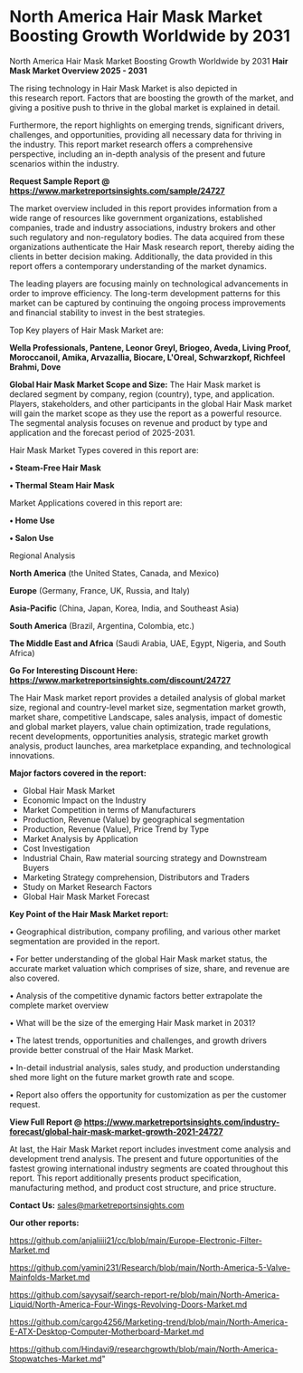 # North America Hair Mask Market Boosting Growth Worldwide by 2031
North America Hair Mask Market Boosting Growth Worldwide by 2031
<Strong> Hair Mask Market Overview 2025 - 2031</strong>

The rising technology in Hair Mask Market is also depicted in this research report. Factors that are boosting the growth of the market, and giving a positive push to thrive in the global market is explained in detail.

Furthermore, the report highlights on emerging trends, significant drivers, challenges, and opportunities, providing all necessary data for thriving in the industry. This report market research offers a comprehensive perspective, including an in-depth analysis of the present and future scenarios within the industry.

<strong>Request Sample Report @ <a href=https://www.marketreportsinsights.com/sample/24727>https://www.marketreportsinsights.com/sample/24727</a></strong>

The market overview included in this report provides information from a wide range of resources like government organizations, established companies, trade and industry associations, industry brokers and other such regulatory and non-regulatory bodies. The data acquired from these organizations authenticate the Hair Mask research report, thereby aiding the clients in better decision making. Additionally, the data provided in this report offers a contemporary understanding of the market dynamics.

The leading players are focusing mainly on technological advancements in order to improve efficiency. The long-term development patterns for this market can be captured by continuing the ongoing process improvements and financial stability to invest in the best strategies.

Top Key players of Hair Mask Market are:

<strong>Wella Professionals, Pantene, Leonor Greyl, Briogeo, Aveda, Living Proof, Moroccanoil, Amika, Arvazallia, Biocare, L'Oreal, Schwarzkopf, Richfeel Brahmi, Dove</strong>

<strong><b>Global Hair Mask Market Scope and Size:</b></strong>
The Hair Mask market is declared segment by company, region (country), type, and application. Players, stakeholders, and other participants in the global Hair Mask market will gain the market scope as they use the report as a powerful resource. The segmental analysis focuses on revenue and product by type and application and the forecast period of 2025-2031.

Hair Mask Market Types covered in this report are:

<strong>• Steam-Free Hair Mask

• Thermal Steam Hair Mask</strong>

Market Applications covered in this report are:

<strong>• Home Use

• Salon Use</strong> 

Regional Analysis

<strong>North America</strong> (the United States, Canada, and Mexico)

<strong>Europe</strong> (Germany, France, UK, Russia, and Italy)

<strong>Asia-Pacific</strong> (China, Japan, Korea, India, and Southeast Asia)

<strong>South America</strong> (Brazil, Argentina, Colombia, etc.)

<strong>The Middle East and Africa</strong> (Saudi Arabia, UAE, Egypt, Nigeria, and South Africa)

<strong>Go For Interesting Discount Here: <a href=https://www.marketreportsinsights.com/discount/24727>https://www.marketreportsinsights.com/discount/24727</a></strong>

The Hair Mask market report provides a detailed analysis of global market size, regional and country-level market size, segmentation market growth, market share, competitive Landscape, sales analysis, impact of domestic and global market players, value chain optimization, trade regulations, recent developments, opportunities analysis, strategic market growth analysis, product launches, area marketplace expanding, and technological innovations.

<strong><b>Major factors covered in the report:</b></strong>
<ul>
  <li>Global Hair Mask Market </li>
  <li>Economic Impact on the Industry</li>
  <li>Market Competition in terms of Manufacturers</li>
  <li>Production, Revenue (Value) by geographical segmentation</li>
  <li>Production, Revenue (Value), Price Trend by Type</li>
  <li>Market Analysis by Application</li>
  <li>Cost Investigation</li>
  <li>Industrial Chain, Raw material sourcing strategy and Downstream Buyers</li>
  <li>Marketing Strategy comprehension, Distributors and Traders</li>
  <li>Study on Market Research Factors</li>
  <li>Global Hair Mask Market Forecast</li>
</ul>

<strong><b>Key Point of the Hair Mask Market report:</b></strong>

• Geographical distribution, company profiling, and various other market segmentation are provided in the report.

• For better understanding of the global Hair Mask market status, the accurate market valuation which comprises of size, share, and revenue are also covered.

• Analysis of the competitive dynamic factors better extrapolate the complete market overview

• What will be the size of the emerging Hair Mask market in 2031?

• The latest trends, opportunities and challenges, and growth drivers provide better construal of the Hair Mask Market.

• In-detail industrial analysis, sales study, and production understanding shed more light on the future market growth rate and scope.

• Report also offers the opportunity for customization as per the customer request.

<strong><b>View Full Report @ <a href=https://www.marketreportsinsights.com/industry-forecast/global-hair-mask-market-growth-2021-24727>https://www.marketreportsinsights.com/industry-forecast/global-hair-mask-market-growth-2021-24727</a></b></strong>


At last, the Hair Mask Market report includes investment come analysis and development trend analysis. The present and future opportunities of the fastest growing international industry segments are coated throughout this report. This report additionally presents product specification, manufacturing method, and product cost structure, and price structure.

<strong>Contact Us:</strong>
sales@marketreportsinsights.com

<strong>Our other reports:</strong>

<a href=https://github.com/anjaliiii21/cc/blob/main/Europe-Electronic-Filter-Market.md>https://github.com/anjaliiii21/cc/blob/main/Europe-Electronic-Filter-Market.md</a>

<a href=https://github.com/yamini231/Research/blob/main/North-America-5-Valve-Mainfolds-Market.md>https://github.com/yamini231/Research/blob/main/North-America-5-Valve-Mainfolds-Market.md</a>

<a href=https://github.com/sayysaif/search-report-re/blob/main/North-America-Liquid/North-America-Four-Wings-Revolving-Doors-Market.md>https://github.com/sayysaif/search-report-re/blob/main/North-America-Liquid/North-America-Four-Wings-Revolving-Doors-Market.md</a>

<a href=https://github.com/cargo4256/Marketing-trend/blob/main/North-America-E-ATX-Desktop-Computer-Motherboard-Market.md>https://github.com/cargo4256/Marketing-trend/blob/main/North-America-E-ATX-Desktop-Computer-Motherboard-Market.md</a>

<a href=https://github.com/Hindavi9/researchgrowth/blob/main/North-America-Stopwatches-Market.md>https://github.com/Hindavi9/researchgrowth/blob/main/North-America-Stopwatches-Market.md</a>"
